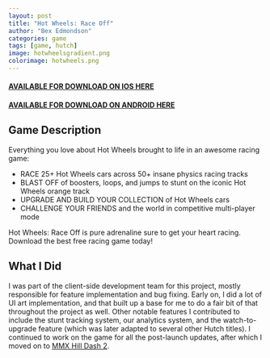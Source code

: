 ```yaml
---
layout: post
title: "Hot Wheels: Race Off"
author: "Bex Edmondson"
categories: game
tags: [game, hutch]
image: hotwheelsgradient.png
colorimage: hotwheels.png
---
```


#### [AVAILABLE FOR DOWNLOAD ON IOS HERE](https://itunes.apple.com/no/app/hot-wheels-race-off/id1141876504) 

#### [AVAILABLE FOR DOWNLOAD ON ANDROID HERE](https://play.google.com/store/apps/details?id=com.hutchgames.hotwheels)

## Game Description

Everything you love about Hot Wheels brought to life in an awesome racing game:

* RACE 25+ Hot Wheels cars across 50+ insane physics racing tracks
* BLAST OFF of boosters, loops, and jumps to stunt on the iconic Hot Wheels orange track
* UPGRADE AND BUILD YOUR COLLECTION of Hot Wheels cars
* CHALLENGE YOUR FRIENDS and the world in competitive multi-player mode

Hot Wheels: Race Off is pure adrenaline sure to get your heart racing. Download the best free racing game today!

## What I Did

I was part of the client-side development team for this project, mostly responsible for feature implementation and bug fixing. Early on, I did a lot of UI art implementation, and that built up a base for me to do a fair bit of that throughout the project as well. Other notable features I contributed to include the stunt tracking system, our analytics system, and the watch-to-upgrade feature (which was later adapted to several other Hutch titles). I continued to work on the game for all the post-launch updates, after which I moved on to [MMX Hill Dash 2](hill-dash-2.html).